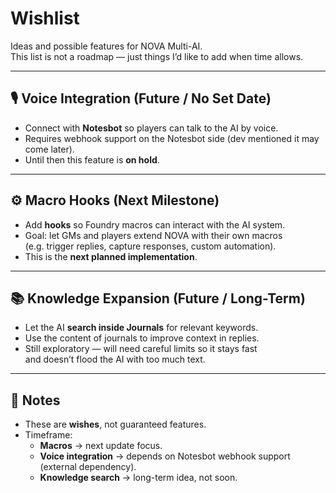 # Wishlist

Ideas and possible features for NOVA Multi-AI.  
This list is not a roadmap — just things I’d like to add when time allows.

---

## 🎙️ Voice Integration (Future / No Set Date)
- Connect with **Notesbot** so players can talk to the AI by voice.
- Requires webhook support on the Notesbot side (dev mentioned it may come later).
- Until then this feature is **on hold**.

---

## ⚙️ Macro Hooks (Next Milestone)
- Add **hooks** so Foundry macros can interact with the AI system.
- Goal: let GMs and players extend NOVA with their own macros  
  (e.g. trigger replies, capture responses, custom automation).
- This is the **next planned implementation**.

---

## 📚 Knowledge Expansion (Future / Long-Term)
- Let the AI **search inside Journals** for relevant keywords.
- Use the content of journals to improve context in replies.
- Still exploratory — will need careful limits so it stays fast  
  and doesn’t flood the AI with too much text.

---

## 📝 Notes
- These are **wishes**, not guaranteed features.
- Timeframe:  
  - **Macros** → next update focus.  
  - **Voice integration** → depends on Notesbot webhook support (external dependency).  
  - **Knowledge search** → long-term idea, not soon.  
